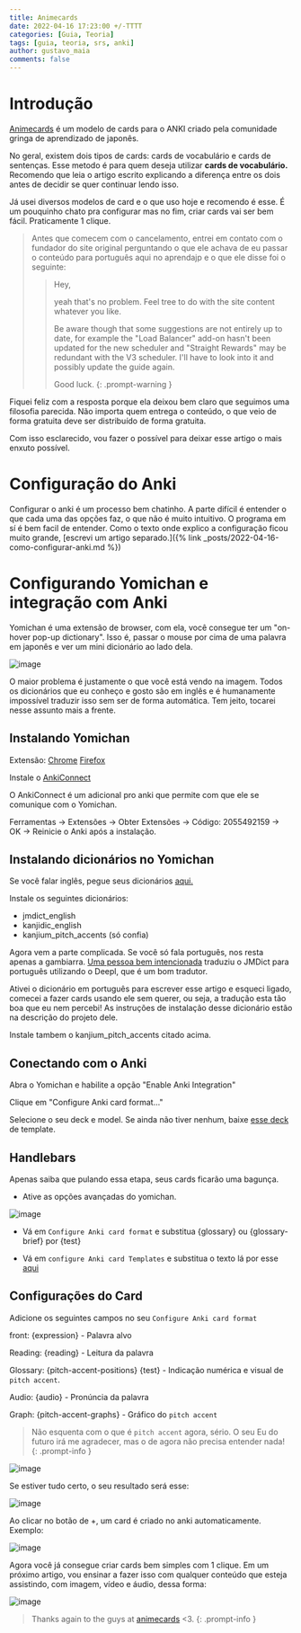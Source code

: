 ```yaml
---
title: Animecards
date: 2022-04-16 17:23:00 +/-TTTT
categories: [Guia, Teoria]
tags: [guia, teoria, srs, anki]
author: gustavo_maia
comments: false
---
```


# Introdução

[Animecards](https://animecards.site/) é um modelo de cards para o ANKI criado pela comunidade gringa de aprendizado de japonês.

No geral, existem dois tipos de cards: cards de vocabulário e cards de sentenças. Esse metodo é para quem deseja utilizar **cards de vocabulário.** Recomendo que leia o artigo escrito explicando a diferença entre os dois antes de decidir se quer continuar lendo isso.

Já usei diversos modelos de card e o que uso hoje e recomendo é esse. É um pouquinho chato pra configurar mas no fim, criar cards vai ser bem fácil. Praticamente 1 clique.

> Antes que comecem com o cancelamento, entrei em contato com o fundador do site original perguntando o que ele achava de eu passar o conteúdo para português aqui no aprendajp e o que ele disse foi o seguinte:
>
>> Hey,
>>
>> yeah that's no problem. Feel tree to do with the site content whatever you like.
>>
>> Be aware though that some suggestions are not entirely up to date, for example the "Load Balancer" add-on hasn't been updated for the new scheduler and "Straight Rewards" may be redundant with the V3 scheduler. I'll have to look into it and possibly update the guide again.
>>
>> Good luck.
{: .prompt-warning }

Fiquei feliz com a resposta porque ela deixou bem claro que seguimos uma filosofia parecida. Não importa quem entrega o conteúdo, o que veio de forma gratuita deve ser distribuído de forma gratuita.

Com isso esclarecido, vou fazer o possível para deixar esse artigo o mais enxuto possível.

# Configuração do Anki

Configurar o anki é um processo bem chatinho. A parte difícil é entender o que cada uma das opções faz, o que não é muito intuitivo. O programa em sí é bem facil de entender. Como o texto onde explico a configuração ficou muito grande, [escrevi um artigo separado.]({% link _posts/2022-04-16-como-configurar-anki.md %})

# Configurando Yomichan e integração com Anki

Yomichan é uma extensão de browser, com ela, você consegue ter um "on-hover pop-up dictionary". Isso é, passar o mouse por cima de uma palavra em japonês e ver um mini dicionário ao lado dela.

![image](https://user-images.githubusercontent.com/19489884/163693592-9769cd17-49b7-4bd2-9a14-e6642a1065b6.png)

O maior problema é justamente o que você está vendo na imagem. Todos os dicionários que eu conheço e gosto são em inglês e é humanamente impossível traduzir isso sem ser de forma automática. Tem jeito, tocarei nesse assunto mais a frente.

## Instalando Yomichan

Extensão: [Chrome](https://chrome.google.com/webstore/detail/yomichan/ogmnaimimemjmbakcfefmnahgdfhfami) [Firefox](https://addons.mozilla.org/en-US/firefox/addon/yomichan/)

Instale o [AnkiConnect](https://ankiweb.net/shared/info/2055492159)

O AnkiConnect é um adicional pro anki que permite com que ele se comunique com o Yomichan.

Ferramentas → Extensões → Obter Extensões → Código: 2055492159 → OK → Reinicie o Anki após a instalação.

## Instalando dicionários no Yomichan

Se você falar inglês, pegue seus dicionários [aqui.](https://foosoft.net/projects/yomichan/index.html#dictionaries)

Instale os seguintes dicionários:

* jmdict_english
* kanjidic_english
* kanjium_pitch_accents (só confia)

Agora vem a parte complicada. Se você só fala português, nos resta apenas a gambiarra. [Uma pessoa bem intencionada](https://github.com/eyeS-Code/jmdict_portuguese) traduziu o JMDict para português utilizando o Deepl, que é um bom tradutor.

Ativei o dicionário em português para escrever esse artigo e esqueci ligado, comecei a fazer cards usando ele sem querer, ou seja, a tradução esta tão boa que eu nem percebi! As instruções de instalação desse dicionário estão na descrição do projeto dele.

Instale tambem o kanjium_pitch_accents citado acima.

## Conectando com o Anki

Abra o Yomichan e habilite a opção "Enable Anki Integration"

Clique em "Configure Anki card format..."

Selecione o seu deck e model. Se ainda não tiver nenhum, baixe [esse deck](https://ankiweb.net/shared/info/151553357) de template.

## Handlebars

Apenas saiba que pulando essa etapa, seus cards ficarão uma bagunça.

* Ative as opções avançadas do yomichan.

![image](https://user-images.githubusercontent.com/19489884/163694078-f714a03e-c2f9-4118-b4d2-24ad333566ce.png)

* Vá em ```Configure Anki card format``` e substitua {glossary} ou {glossary-brief} por {test}

* Vá em ```configure Anki card Templates``` e substitua o texto lá por esse [aqui](https://pastebin.com/TeSJc6ij)

## Configurações do Card

Adicione os seguintes campos no seu ```Configure Anki card format```

front: {expression} - Palavra alvo

Reading: {reading} - Leitura da palavra

Glossary: {pitch-accent-positions} {test} - Indicação numérica e visual de ```pitch accent```.

Audio: {audio} - Pronúncia da palavra

Graph: {pitch-accent-graphs} - Gráfico do ```pitch accent```

> Não esquenta com o que é ```pitch accent``` agora, sério. O seu Eu do futuro irá me agradecer, mas o de agora não precisa entender nada!
{: .prompt-info }

![image](https://user-images.githubusercontent.com/19489884/163694315-118a1937-9c56-48bc-abed-14bb04bee155.png)

Se estiver tudo certo, o seu resultado será esse:

![image](https://user-images.githubusercontent.com/19489884/163694533-1d40abf7-c1f4-4551-bf3a-18e72735a6ac.png)

Ao clicar no botão de +, um card é criado no anki automaticamente. Exemplo:

![image](https://user-images.githubusercontent.com/19489884/163694557-ea100180-a1dc-48b8-8c94-01240701b601.png)

Agora você já consegue criar cards bem simples com 1 clique. Em um próximo artigo, vou ensinar a fazer isso com qualquer conteúdo que esteja assistindo, com imagem, vídeo e áudio, dessa forma:

![image](https://user-images.githubusercontent.com/19489884/163694637-7a2b0d63-59a3-48b8-9fd0-05ff72b0d443.png)

> Thanks again to the guys at [animecards](http://animecards.site) <3.
{: .prompt-info }